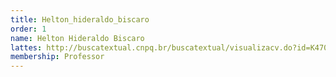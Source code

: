 ```yaml
---
title: Helton_hideraldo_biscaro
order: 1
name: Helton Hideraldo Biscaro
lattes: http://buscatextual.cnpq.br/buscatextual/visualizacv.do?id=K4703255H6
membership: Professor
---
```


